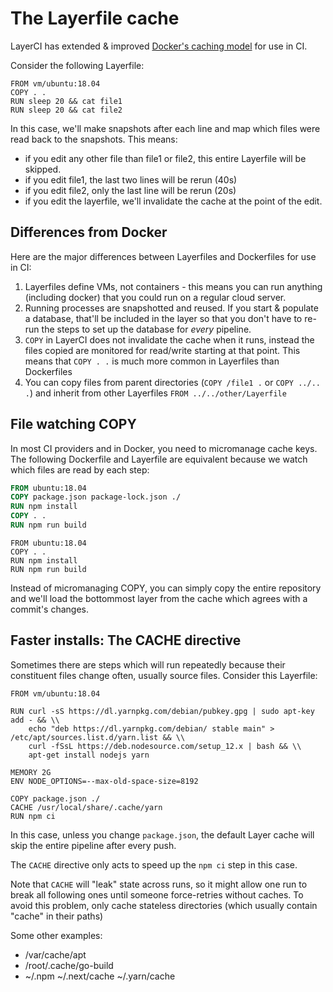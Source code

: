 # The Layerfile cache

LayerCI has extended & improved [Docker's caching model](https://docs.docker.com/develop/develop-images/dockerfile_best-practices/#leverage-build-cache) for use in CI.

Consider the following Layerfile:

```Layerfile
FROM vm/ubuntu:18.04
COPY . .
RUN sleep 20 && cat file1
RUN sleep 20 && cat file2
```

In this case, we'll make snapshots after each line and map which files were read back to the snapshots.
This means:

- if you edit any other file than file1 or file2, this entire Layerfile will be skipped.
- if you edit file1, the last two lines will be rerun (40s)
- if you edit file2, only the last line will be rerun (20s)
- if you edit the layerfile, we'll invalidate the cache at the point of the edit.


## Differences from Docker

Here are the major differences between Layerfiles and Dockerfiles for use in CI:

1. Layerfiles define VMs, not containers - this means you can run anything (including docker) that you could run on a regular cloud server.
2. Running processes are snapshotted and reused. If you start & populate a database, that'll be included in the layer so that you don't have to re-run the steps to set up the database for *every* pipeline.
3. `COPY` in LayerCI does not invalidate the cache when it runs, instead the files copied are monitored for read/write starting at that point. This means that `COPY . .` is much more common in Layerfiles than Dockerfiles
4. You can copy files from parent directories (`COPY /file1 .` or `COPY ../.. .`) and inherit from other Layerfiles `FROM ../../other/Layerfile`

## File watching COPY

In most CI providers and in Docker, you need to micromanage cache keys. The following Dockerfile and Layerfile are equivalent because we watch which files are read by each step:

```Dockerfile
FROM ubuntu:18.04
COPY package.json package-lock.json ./
RUN npm install
COPY . .
RUN npm run build
```

```Layerfile
FROM ubuntu:18.04
COPY . .
RUN npm install
RUN npm run build
```

Instead of micromanaging COPY, you can simply copy the entire repository and we'll load the bottommost layer from the cache which agrees with a commit's changes.

## Faster installs: The CACHE directive

Sometimes there are steps which will run repeatedly because their constituent files change often, usually source files.
Consider this Layerfile:

```Layerfile
FROM vm/ubuntu:18.04

RUN curl -sS https://dl.yarnpkg.com/debian/pubkey.gpg | sudo apt-key add - && \\
    echo "deb https://dl.yarnpkg.com/debian/ stable main" > /etc/apt/sources.list.d/yarn.list && \\
    curl -fSsL https://deb.nodesource.com/setup_12.x | bash && \\
    apt-get install nodejs yarn

MEMORY 2G
ENV NODE_OPTIONS=--max-old-space-size=8192

COPY package.json ./
CACHE /usr/local/share/.cache/yarn
RUN npm ci
```

In this case, unless you change `package.json`, the default Layer cache will skip the entire pipeline after every push.

The `CACHE` directive only acts to speed up the `npm ci` step in this case.

Note that `CACHE` will "leak" state across runs, so it might allow one run to break all following ones until someone force-retries without caches.
To avoid this problem, only cache stateless directories (which usually contain "cache" in their paths)

Some other examples:
- /var/cache/apt
- /root/.cache/go-build
- ~/.npm ~/.next/cache ~/.yarn/cache
